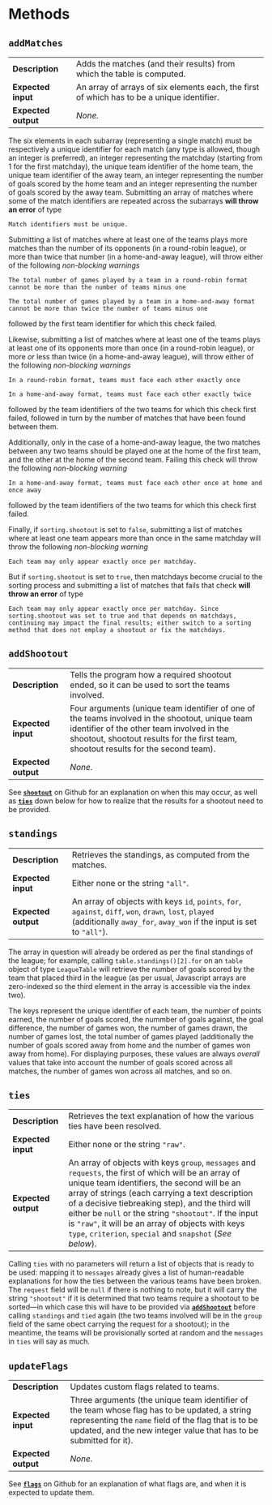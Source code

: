# Methods

## `addMatches`

|                        |                                                                    |
|------------------------|--------------------------------------------------------------------|
| **Description**        | Adds the matches (and their results) from which the table is computed. |
| **Expected input**     | An array of arrays of six elements each, the first of which has to be a unique identifier. |
| **Expected output**    | *None.*                                                            |

The six elements in each subarray (representing a single match) must be respectively a unique identifier for each match (any type is allowed, though an integer is preferred), an integer representing the matchday (starting from 1 for the first matchday), the unique team identifier of the home team, the unique team identifier of the away team, an integer representing the number of goals scored by the home team and an integer representing the number of goals scored by the away team. Submitting an array of matches where some of the match identifiers are repeated across the subarrays **will throw an error** of type

```
Match identifiers must be unique.
```

Submitting a list of matches where at least one of the teams plays more matches than the number of its opponents (in a round-robin league), or more than twice that number (in a home-and-away league), will throw either of the following *non-blocking warnings*

```
The total number of games played by a team in a round-robin format cannot be more than the number of teams minus one
```
```
The total number of games played by a team in a home-and-away format cannot be more than twice the number of teams minus one
```
followed by the first team identifier for which this check failed.

Likewise, submitting a list of matches where at least one of the teams plays at least one of its opponents more than once (in a round-robin league), or more *or* less than twice (in a home-and-away league), will throw either of the following *non-blocking warnings*

```
In a round-robin format, teams must face each other exactly once
```
```
In a home-and-away format, teams must face each other exactly twice
```
followed by the team identifiers of the two teams for which this check first failed, followed in turn by the number of matches that have been found between them.

Additionally, only in the case of a home-and-away league, the two matches between any two teams should be played one at the home of the first team, and the other at the home of the second team. Failing this check will throw the following *non-blocking warning*

```
In a home-and-away format, teams must face each other once at home and once away
```
followed by the team identifiers of the two teams for which this check first failed.

Finally, if `sorting.shootout` is set to `false`, submitting a list of matches where at least one team appears more than once in the same matchday will throw the following *non-blocking warning*

```
Each team may only appear exactly once per matchday.
```
But if `sorting.shootout` is set to `true`, then matchdays become crucial to the sorting process and submitting a list of matches that fails that check **will throw an error** of type

```
Each team may only appear exactly once per matchday. Since sorting.shootout was set to true and that depends on matchdays, continuing may impact the final results; either switch to a sorting method that does not employ a shootout or fix the matchdays.
```

## `addShootout`

|                        |                                                                    |
|------------------------|--------------------------------------------------------------------|
| **Description**        | Tells the program how a required shootout ended, so it can be used to sort the teams involved. |
| **Expected input**     | Four arguments (unique team identifier of one of the teams involved in the shootout, unique team identifier of the other team involved in the shootout, shootout results for the first team, shootout results for the second team). |
| **Expected output**    | *None.*                                                            |

See [**`shootout`**](https://github.com/SuzuSuzu-HaruHaru/league-standings?tab=readme-ov-file#shootout) on Github for an explanation on when this may occur, as well as [**`ties`**](#ties) down below for how to realize that the results for a shootout need to be provided.

## `standings`

|                        |                                                                    |
|------------------------|--------------------------------------------------------------------|
| **Description**        | Retrieves the standings, as computed from the matches.             |
| **Expected input**     | Either none or the string `"all"`.                                 |
| **Expected output**    | An array of objects with keys `id`, `points`, `for`, `against`, `diff`, `won`, `drawn`, `lost`, `played` (additionally `away_for`, `away_won` if the input is set to `"all"`). |

The array in question will already be ordered as per the final standings of the league; for example, calling `table.standings()[2].for` on an `table` object of type `LeagueTable` will retrieve the number of goals scored by the team that placed third in the league (as per usual, Javascript arrays are zero-indexed so the third element in the array is accessible via the index two).

The keys represent the unique identifier of each team, the number of points earned, the number of goals scored, the nummber of goals against, the goal difference, the number of games won, the number of games drawn, the number of games lost, the total number of games played (additionally the number of goals scored away from home and the number of games won away from home). For displaying purposes, these values are always *overall* values that take into account the number of goals scored across all matches, the number of games won across all matches, and so on.

## `ties`

|                        |                                                                    |
|------------------------|--------------------------------------------------------------------|
| **Description**        | Retrieves the text explanation of how the various ties have been resolved. |
| **Expected input**     | Either none or the string `"raw"`.                                 |
| **Expected output**    | An array of objects with keys `group`, `messages` and `requests`, the first of which will be an array of unique team identifiers, the second will be an array of strings (each carrying a text description of a decisive tiebreaking step), and the third will either be `null` or the string `"shootout"`. If the input is `"raw"`, it will be an array of objects with keys `type`, `criterion`, `special` and `snapshot` (*See below*). |

Calling `ties` with no parameters will return a list of objects that is ready to be used: mapping it to `messages` already gives a list of human-readable explanations for how the ties between the various teams have been broken. The `request` field will be `null` if there is nothing to note, but it will carry the string `"shootout"` if it is determined that two teams require a shootout to be sorted—in which case this will have to be provided via [**`addShootout`**](#addshootout) before calling `standings` and `tied` again (the two teams involved will be in the `group` field of the same obect carrying the request for a shootout); in the meantime, the teams will be provisionally sorted at random and the `messages` in `ties` will say as much.

## `updateFlags`

|                        |                                                                    |
|------------------------|--------------------------------------------------------------------|
| **Description**        | Updates custom flags related to teams.                             |
| **Expected input**     | Three arguments (the unique team identifier of the team whose flag has to be updated, a string representing the `name` field of the flag that is to be updated, and the new integer value that has to be submitted for it). |
| **Expected output**    | *None.*                                                            |

See [**`flags`**](https://github.com/SuzuSuzu-HaruHaru/league-standings?tab=readme-ov-file#flags) on Github for an explanation of what flags are, and when it is expected to update them.